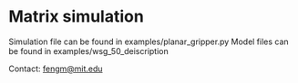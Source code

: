 # Matrix simulation
Simulation file can be found in examples/planar_gripper.py
Model files can be found in examples/wsg_50_deiscription

Contact: fengm@mit.edu

